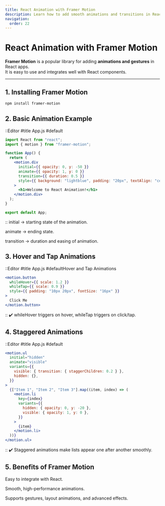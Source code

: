 ```yaml
---
title: React Animation with Framer Motion
description: Learn how to add smooth animations and transitions in React using the Framer Motion library.
navigation:
  order: 22
---
```


# React Animation with Framer Motion

**Framer Motion** is a popular library for adding **animations and gestures** in React apps.  
It is easy to use and integrates well with React components.

---

## 1. Installing Framer Motion

```bash
npm install framer-motion
```

## 2. Basic Animation Example
::Editor
#title
App.js
#default
```jsx
import React from "react";
import { motion } from "framer-motion";

function App() {
  return (
    <motion.div
      initial={{ opacity: 0, y: -50 }}
      animate={{ opacity: 1, y: 0 }}
      transition={{ duration: 0.5 }}
      style={{ background: "lightblue", padding: "20px", textAlign: "center" }}
    >
      <h1>Welcome to React Animation!</h1>
    </motion.div>
  );
}

export default App;
```
::
initial → starting state of the animation.

animate → ending state.

transition → duration and easing of animation.

## 3. Hover and Tap Animations
::Editor
#title
App.js
#defaultHover and Tap Animations
```jsx
<motion.button
  whileHover={{ scale: 1.2 }}
  whileTap={{ scale: 0.9 }}
  style={{ padding: "10px 20px", fontSize: "16px" }}
>
  Click Me
</motion.button>
```
::
✔️ whileHover triggers on hover, whileTap triggers on click/tap.

## 4. Staggered Animations
::Editor
#title
App.js
#default
```jsx
<motion.ul
  initial="hidden"
  animate="visible"
  variants={{
    visible: { transition: { staggerChildren: 0.2 } },
    hidden: {},
  }}
>
  {["Item 1", "Item 2", "Item 3"].map((item, index) => (
    <motion.li
      key={index}
      variants={{
        hidden: { opacity: 0, y: -20 },
        visible: { opacity: 1, y: 0 },
      }}
    >
      {item}
    </motion.li>
  ))}
</motion.ul>
```
::
✔️ Staggered animations make lists appear one after another smoothly.

## 5. Benefits of Framer Motion
Easy to integrate with React.

Smooth, high-performance animations.

Supports gestures, layout animations, and advanced effects.

